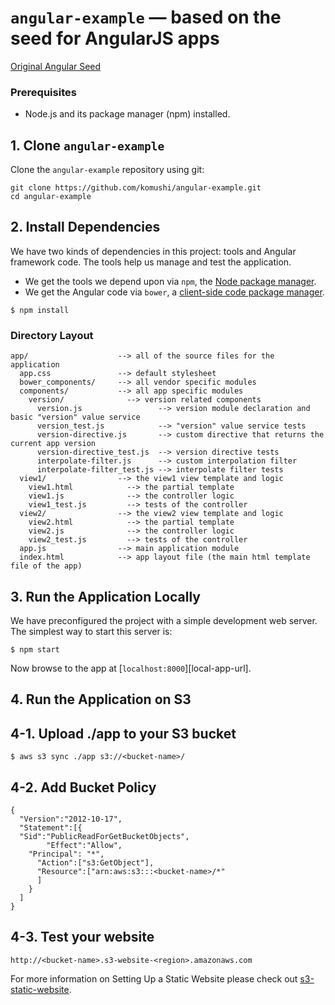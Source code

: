 # `angular-example` — based on the seed for AngularJS apps

[Original Angular Seed](https://github.com/angular/angular-seed.git)

### Prerequisites
* Node.js and its package manager (npm) installed.

## 1. Clone `angular-example`

Clone the `angular-example` repository using git:

```
git clone https://github.com/komushi/angular-example.git
cd angular-example
```

## 2. Install Dependencies

We have two kinds of dependencies in this project: tools and Angular framework code. The tools help
us manage and test the application.

* We get the tools we depend upon via `npm`, the [Node package manager][npm].
* We get the Angular code via `bower`, a [client-side code package manager][bower].

```
$ npm install
```

### Directory Layout

```
app/                    --> all of the source files for the application
  app.css               --> default stylesheet
  bower_components/     --> all vendor specific modules
  components/           --> all app specific modules
    version/              --> version related components
      version.js                 --> version module declaration and basic "version" value service
      version_test.js            --> "version" value service tests
      version-directive.js       --> custom directive that returns the current app version
      version-directive_test.js  --> version directive tests
      interpolate-filter.js      --> custom interpolation filter
      interpolate-filter_test.js --> interpolate filter tests
  view1/                --> the view1 view template and logic
    view1.html            --> the partial template
    view1.js              --> the controller logic
    view1_test.js         --> tests of the controller
  view2/                --> the view2 view template and logic
    view2.html            --> the partial template
    view2.js              --> the controller logic
    view2_test.js         --> tests of the controller
  app.js                --> main application module
  index.html            --> app layout file (the main html template file of the app)
```

## 3. Run the Application Locally

We have preconfigured the project with a simple development web server. The simplest way to start
this server is:

```
$ npm start
```

Now browse to the app at [`localhost:8000`][local-app-url].

## 4. Run the Application on S3

## 4-1. Upload ./app to your S3 bucket

```
$ aws s3 sync ./app s3://<bucket-name>/
```

## 4-2. Add Bucket Policy
```
{
  "Version":"2012-10-17",
  "Statement":[{
  "Sid":"PublicReadForGetBucketObjects",
        "Effect":"Allow",
    "Principal": "*",
      "Action":["s3:GetObject"],
      "Resource":["arn:aws:s3:::<bucket-name>/*"
      ]
    }
  ]
}
```

## 4-3. Test your website
```
http://<bucket-name>.s3-website-<region>.amazonaws.com
```


For more information on Setting Up a Static Website please check out [s3-static-website][s3-static-website].


[angularjs]: https://angularjs.org/
[bower]: http://bower.io/
[node]: https://nodejs.org/
[npm]: https://www.npmjs.org/
[s3-static-website]: https://docs.aws.amazon.com/AmazonS3/latest/dev/HostingWebsiteOnS3Setup.html
